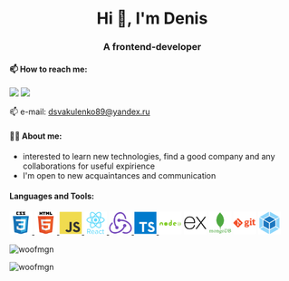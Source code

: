 
<h1 align="center">Hi 👋, I'm Denis</h1>
<h3 align="center">A frontend-developer</h3>



#### 📫 How to reach me:
<p align="left">
<a href="https://t.me/VDen89"><img border-radius='5px' src='https://img.shields.io/badge/telegram-blue?logo=telegram&logoColor=white&style=for-the-badge'></a>  <a href="https://www.linkedin.com/in/denis-vakulenko-223b7b237/"><img border-radius='5px' src='https://img.shields.io/badge/LinkedIn-blue?logo=linkedin&logoColor=white&style=for-the-badge'></a>
</p> 

 📫 e-mail: dsvakulenko89@yandex.ru

#### 👨‍💻 About me:
- interested to learn new technologies, find a good company and any collaborations for useful expirience
- I'm open to new acquaintances and communication



#### Languages and Tools:
<p align="left"> <a href="https://www.w3schools.com/css/" target="_blank" rel="noreferrer"> <img src="https://raw.githubusercontent.com/devicons/devicon/master/icons/css3/css3-original-wordmark.svg" alt="css3" width="40" height="40"/> </a> <a href="https://www.w3.org/html/" target="_blank" rel="noreferrer"> <img src="https://raw.githubusercontent.com/devicons/devicon/master/icons/html5/html5-original-wordmark.svg" alt="html5" width="40" height="40"/> </a> <a href="https://developer.mozilla.org/en-US/docs/Web/JavaScript" target="_blank" rel="noreferrer"> <img src="https://raw.githubusercontent.com/devicons/devicon/master/icons/javascript/javascript-original.svg" alt="javascript" width="40" height="40"/> </a> <a href="https://reactjs.org/" target="_blank" rel="noreferrer"> <img src="https://raw.githubusercontent.com/devicons/devicon/master/icons/react/react-original-wordmark.svg" alt="react" width="40" height="40"/> </a> <a href="https://redux.js.org" target="_blank" rel="noreferrer"> <img src="https://raw.githubusercontent.com/devicons/devicon/master/icons/redux/redux-original.svg" alt="redux" width="40" height="40"/> </a> <a href="https://www.typescriptlang.org/" target="_blank" rel="noreferrer"> <img src="https://raw.githubusercontent.com/devicons/devicon/master/icons/typescript/typescript-original.svg" alt="typescript" width="40" height="40"/> </a> <img src='https://github.com/devicons/devicon/blob/master/icons/nodejs/nodejs-plain-wordmark.svg' width='40' height='40'> <img src='https://github.com/devicons/devicon/blob/master/icons/express/express-original.svg' width='40' height='40'> <img src='https://github.com/devicons/devicon/blob/master/icons/mongodb/mongodb-plain-wordmark.svg' width='40' height='40'> <img src='https://github.com/devicons/devicon/blob/master/icons/git/git-plain-wordmark.svg' height='40'> <img src='https://github.com/devicons/devicon/blob/master/icons/webpack/webpack-original.svg' width='40' height='40'></p>






<p><img align="center" src="https://github-readme-stats.vercel.app/api/top-langs?username=woofmgn&show_icons=true&theme=dark&title_color=cfcece&text_color=c7c7c7&locale=en&layout=compact" alt="woofmgn" /></p>

<p align="left"> <img src="https://komarev.com/ghpvc/?username=woofmgn&label=Profile%20views&color=0e75b6&style=plastic" alt="woofmgn" /> </p>


<!--
**woofmgn/woofmgn** is a ✨ _special_ ✨ repository because its `README.md` (this file) appears on your GitHub profile.

Here are some ideas to get you started:

- 🔭 I’m currently working on ...
- 🌱 I’m currently learning ...
- 👯 I’m looking to collaborate on ...
- 🤔 I’m looking for help with ...
- 💬 Ask me about ...
- 📫 How to reach me: ...
- 😄 Pronouns: ...
- ⚡ Fun fact: ...
-->
